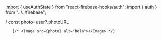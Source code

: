 import { useAuthState } from "react-firebase-hooks/auth";
import { auth } from "../../firebase";

/ const photo=user?.photoURL


       {/* <Image src={photo} alt="hola"></Image> */}